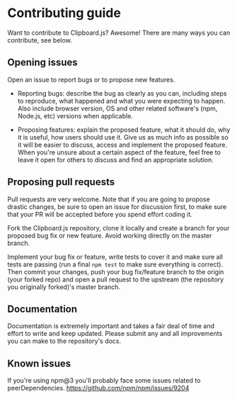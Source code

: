 # Contributing guide

Want to contribute to Clipboard.js? Awesome!
There are many ways you can contribute, see below.

## Opening issues

Open an issue to report bugs or to propose new features.

- Reporting bugs: describe the bug as clearly as you can, including steps to reproduce, what happened and what you were
  expecting to happen. Also include browser version, OS and other related software's (npm, Node.js, etc) versions when
  applicable.

- Proposing features: explain the proposed feature, what it should do, why it is useful, how users should use it. Give
  us as much info as possible so it will be easier to discuss, access and implement the proposed feature. When you're
  unsure about a certain aspect of the feature, feel free to leave it open for others to discuss and find an appropriate
  solution.

## Proposing pull requests

Pull requests are very welcome. Note that if you are going to propose drastic changes, be sure to open an issue for
discussion first, to make sure that your PR will be accepted before you spend effort coding it.

Fork the Clipboard.js repository, clone it locally and create a branch for your proposed bug fix or new feature. Avoid
working directly on the master branch.

Implement your bug fix or feature, write tests to cover it and make sure all tests are passing (run a final `npm test`
to make sure everything is correct). Then commit your changes, push your bug fix/feature branch to the origin (your
forked repo) and open a pull request to the upstream (the repository you originally forked)'s master branch.

## Documentation

Documentation is extremely important and takes a fair deal of time and effort to write and keep updated. Please submit
any and all improvements you can make to the repository's docs.

## Known issues

If you're using npm@3 you'll probably face some issues related to peerDependencies.
https://github.com/npm/npm/issues/9204
